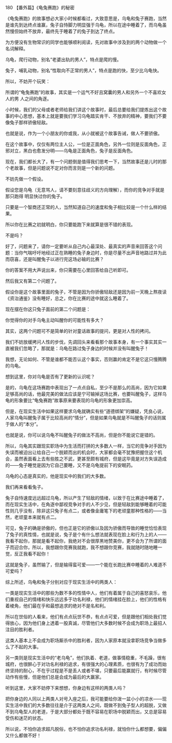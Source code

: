 180 【番外篇】《龟兔赛跑》的秘密



《龟兔赛跑》的故事想必大家小时候都看过，大致意思是，乌龟和兔子赛跑，当然是谁先到达终点谁赢，兔子自恃脚力明显强于乌龟，所以在途中睡着了，而乌龟虽然慢但始终不放弃，最终先于睡着了的兔子到达了终点。

为方便没有生物常识的同学也能够顺利阅读，先对故事中涉及到的两个动物做一个名词解释。



乌龟，爬行动物，别名“老婆出轨的男人”，特点是爬的慢。

兔子，哺乳动物，别名“性取向不正常的男人”，特点是跑的快，至少比乌龟快。

所以，不妨开个玩笑：

所谓的“龟兔赛跑”的故事，其实是一个运气不好且窝囊的男人和另外一个不喜欢女人的男
人之间的角逐。



小时候，我们的父母或者老师给我们讲这个故事时，最后总要给我们提炼出这个故事的中心思想，基本上就是要我们学习乌龟踏实肯干、不放弃的精神，要我们不要像兔子那样骄傲轻敌。

也就是说，作为一个小朋友的你或我，从小就被这个故事告诫，做人不要骄傲。

在这个故事中，仅仅有两位主人公，一位是正面角色，另外一位则是反面角色，正邪对立，黑白也愈发分明——乌龟是正面角色，兔子是反面角色。



现在，我们都长大了，有一个问题倒是值得我们思考一下，当然故事还是儿时的那个老故事，但是问题说不定对你而言则是一个新的问题。

不妨先做一个假设。

假设您是乌龟（无意骂人，请不要刻意往歧义的方向理解），而你的竞争对手就是那只跑得
明显快过你的兔子。

只要是一个智商还正常的人，当然知道自己的速度和兔子相比较是一个什么样的结果。

所以你在比赛之初就明白，你只要能跑下来就算是很不错的表现。

不是吗？

好了，问题来了，请你一定要听从自己内心最深处、最真实的声音来回答这个问题：当你气喘吁吁地经过正在熟睡的兔子身边时，你是尽量不出声音地路过并为此而窃喜，还是叫醒兔子以进行完这场必输的比赛？

你的答案不用大声说出来，你只需要在心里回答给自己听即可。



然后我又有第二个问题了。

假设你是这个故事里面的兔子，不管是因为你骄傲轻敌还是因为前一天晚上熬夜读《资治通鉴》没有睡好，总之，你在比赛的途中就这么睡着了。

现在摆在你这只兔子面前的第二个问题是：

你觉得你的对手乌龟主动叫醒你的可能性有多大？

其实，这两个问题可不是简单的针对童话故事的提问，更是对人性的拷问。



我们不妨放缓拷问人性的步伐，先调回头来看看那个故事本身，有一个事实其实一直被我们忽略了，那就是：乌龟在路过兔子身边的时候并没有叫醒兔子！

我想，无论如何、不管是谁都不能否认这个事实，否则赢的肯定不是它这只慢腾腾的乌龟。

想到这里，你对乌龟是否有了更新的认识呢？

是的，乌龟在这场赛跑中表现出了一点点自私，至少不是那么的高尚，因为它如果足够高尚的话，他最完美的做法应该是宁可输掉这场比赛，也要叫醒兔子，这样乌龟的形象要比“龟兔赛跑”故事原来要表现的乌龟的形象更加崇高。

但是，在现实生活中如果这样要求乌龟就确实有些“道德绑架”的嫌疑，凭良心说，人家乌龟叫醒兔子属于比较高尚的“情分”，但是如果乌龟就是不叫醒兔子的话则属于做人的“本分”。

也就是说，你可以说乌龟不叫醒兔子的做法不高尚，但是你不能说它是错的。



所以，乌龟其实跟现实职场中为生活而打拼的大多数人一样，当它的竞争对手因为失误而被迫出让给自己一个脱颖而出的机会时，大家都会毫不犹豫把握住这个机会，虽然表面看上去有些胜之不武，更甚至颇有城府，但是这毕竟是对方失误造成的——兔子睡觉是因为它自己要睡，又不是乌龟提前下的安眠药。

乌龟的心态是真实的，他是现实中的我们的大多数。

我们再来看看兔子。



兔子自恃速度远远超过乌龟，所以产生了轻敌的情绪，以致于在比赛途中睡着了，而在现实生活中，在角逐中鄙视竞争对手的人不少见，但是轻敌到能够睡着的可能性则几乎没有，除非这只兔子有点二，或者像金庸笔下的老顽童那种性格的——当然，老顽童本来就有点二。

可见，兔子的确是骄傲的，但也正是它的骄傲以及因为骄傲而导致的睡觉恰恰表现了兔子的真性情，也就是说，兔子是个有什么想法就表现在脸上和行为上的人——我看不起你，那就是看不起你，我绝对不会很厚黑地赞美你，更不会为了所谓的面子而迎合你，所以，我想跟你竞赛我就跑，我不想跟你竞赛，我就随时随地睡一觉，反正我看不起你！

这就是兔子，虽然输了，但是输得蛮可爱——一个能在长跑比赛中睡着的人难道不可爱吗？



综上所述，乌龟和兔子分别对应于现实生活中的两类人：

一类是现实生活中的那些为数不多的性情中人，他们有着属于自己的喜怒哀乐，他们重视自己的情绪和快乐远远多于功名利禄，他们的情绪挂在脸上，他们的性格有着棱角，他们最在乎和最想追求的绝对不是名和利。

所以在世俗的人看来，他们有点点玩世不恭，有点点可爱，但是跟他们相处我们觉得放心，因为他们身上透着一股真诚，尽管他们大多数时候不会成为职场上最招人注目的胜利者。

这类人基本上不会成为职场厮杀中的胜利者，因为人家原本就没拿职场竞争当做多么了不起的大事。



另一类则是现实生活中的“老乌龟”，他们执着、老道，做事情稳重，不毛躁，很有城府，也很醉心于对功名利禄的追求，有很强大的心理素质，也很有为了成功而始终坚持的耐心，不在乎过程是不是丢人或者不堪，只要最后能赢就行，有时候尽管动作有些慢，但是他们总是会成为最后的大赢家。

听到这里，大家不妨停下来想想，你身边有这样的两类人吗？

把你身边的人同以上两类人对号入座之后，我可能要给你泼一盆小小的凉水——现实生活中我们的大多数往往是介于这两类人之间，既做不到兔子型人的超脱，又做不到乌龟型人的老道，于是大部分都处于既不容易在职场中脱颖而出，又总是容易受伤和迷茫的状态。

所以说，不怕你追求超凡脱俗，也不怕你追求功名利禄，就怕你什么都想要，偏偏又什么都做不好！


